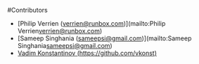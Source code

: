 #Contributors 
- [Philip Verrien (verrien@runbox.com)](mailto:Philip Verrien<verrien@runbox.com>)  
- [Sameep Singhania (sameepsi@gmail.com)](mailto:Sameep Singhania<sameepsi@gmail.com>) 
- [Vadim Konstantinov (https://github.com/vkonst)](https://github.com/vkonst)  
